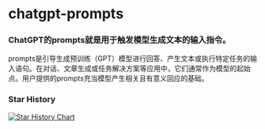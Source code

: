 # chatgpt-prompts

### ChatGPT的prompts就是用于触发模型生成文本的输入指令。

prompts是引导生成预训练（GPT）模型进行回答、产生文本或执行特定任务的输入语句。在对话、文章生成或任务解决方案等应用中，它们通常作为模型的起始点。用户提供的prompts充当模型产生相关且有意义回应的基础。

### Star History
[![Star History Chart](https://api.star-history.com/svg?repos=wubin2/chatgpt-prompts&type=Date)](https://star-history.com/#wubin2/chatgpt-prompts&Date)
